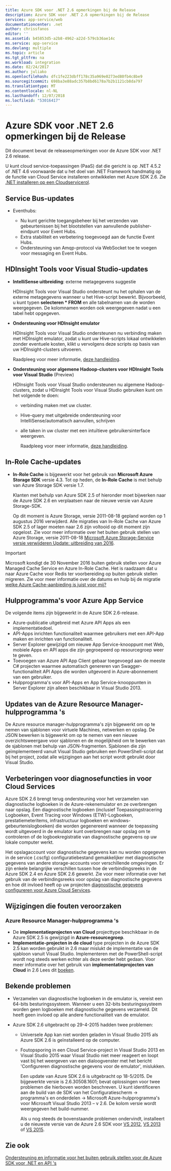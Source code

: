 ```yaml
---
title: Azure SDK voor .NET 2.6 opmerkingen bij de Release
description: Azure SDK voor .NET 2.6 opmerkingen bij de Release
services: app-service/web
documentationcenter: .net
author: chrissfanos
editor: ''
ms.assetid: b45853d5-a2b8-4962-a22d-579cb36ae14c
ms.service: app-service
ms.devlang: multiple
ms.topic: article
ms.tgt_pltfrm: na
ms.workload: integration
ms.date: 02/24/2017
ms.author: juliako
ms.openlocfilehash: dfc1fe223dbff178c35a969e0273ed80fb4c8be9
ms.sourcegitcommit: 698ba3e88adc357b8bd6178a7b2b1121cb8da797
ms.translationtype: MT
ms.contentlocale: nl-NL
ms.lasthandoff: 12/07/2018
ms.locfileid: "53016417"
---
```

# <a name="azure-sdk-for-net-26-release-notes"></a>Azure SDK voor .NET 2.6 opmerkingen bij de Release
Dit document bevat de releaseopmerkingen voor de Azure SDK voor .NET 2.6 release. 

U kunt cloud service-toepassingen (PaaS) dat die gericht is op .NET 4.5.2 of .NET 4.6 voorwaarde dat u het doel van .NET Framework handmatig op de functie van Cloud Service installeren ontwikkelen met Azure SDK 2.6. Zie [.NET installeren op een Cloudservicerol](https://go.microsoft.com/fwlink/?LinkID=309796).

## <a name="service-bus-updates"></a>Service Bus-updates
* Eventhubs: 
  
  * Nu kunt gerichte toegangsbeheer bij het verzenden van gebeurtenissen bij het blootstellen van aanvullende publisher-eindpunt voor Event Hubs.
  * Extra stabiliteit en verbetering toegevoegd aan de functie Event Hubs.
  * Ondersteuning van Amqp-protocol via WebSocket toe te voegen voor messaging en Event Hubs.

## <a name="hdinsight-tools-for-visual-studio-updates"></a>HDInsight Tools voor Visual Studio-updates
* **IntelliSense uitbreiding**: externe metagegevens suggestie
  
    HDInsight Tools voor Visual Studio ondersteunt nu het ophalen van de externe metagegevens wanneer u het Hive-script bewerkt. Bijvoorbeeld, u kunt typen **selecteren * FROM** en alle tabelnamen van de worden weergegeven. De kolomnamen worden ook weergegeven nadat u een tabel hebt opgegeven.
* **Ondersteuning voor HDInsight emulator**
  
    HDInsight Tools voor Visual Studio ondersteunen nu verbinding maken met HDInsight emulator, zodat u kunt uw Hive-scripts lokaal ontwikkelen zonder eventuele kosten, klikt u vervolgens deze scripts op basis van uw HDInsight-clusters uitvoeren. 
  
    Raadpleeg voor meer informatie, [deze handleiding](https://go.microsoft.com/fwlink/?LinkID=529540&clcid=0x409).
* **Ondersteuning voor algemene Hadoop-clusters voor HDInsight Tools voor Visual Studio** (Preview)
  
    HDInsight Tools voor Visual Studio ondersteunen nu algemene Hadoop-clusters, zodat u HDInsight Tools voor Visual Studio gebruiken kunt om het volgende te doen:
  
  * verbinding maken met uw cluster. 
  * Hive-query met uitgebreide ondersteuning voor IntelliSense/automatisch aanvullen, schrijven 
  * alle taken in uw cluster met een intuïtieve gebruikersinterface weergeven. 
    
    Raadpleeg voor meer informatie, [deze handleiding](https://go.microsoft.com/fwlink/?LinkID=529540&clcid=0x409).

## <a name="in-role-cache-updates"></a>In-Role Cache-updates
* **In-Role Cache** is bijgewerkt voor het gebruik van **Microsoft Azure Storage SDK** versie 4.3. Tot op heden, de **In-Role Cache** is met behulp van Azure Storage SDK versie 1.7.
  
    Klanten met behulp van Azure SDK 2.5 of hieronder moet bijwerken naar de Azure SDK 2.6 en verplaatsen naar de nieuwe versie van Azure Storage-SDK. 
  
    Op dit moment is Azure Storage, versie 2011-08-18 gepland worden op 1 augustus 2016 verwijderd. Alle migraties van In-Role Cache van Azure SDK 2.5 of lager moeten naar 2.6 zijn voltooid op dit moment zijn opgelost. Zie voor meer informatie over het buiten gebruik stellen van Azure Storage, versie 2011-08-18 [Microsoft Azure Storage-Service versie verwijderen Update: uitbreiding van 2016](https://blogs.msdn.com/b/windowsazurestorage/archive/2015/10/19/microsoft-azure-storage-service-version-removal-update-extension-to-2016.aspx).

> [!IMPORTANT]
> Microsoft kondigt de 30 November 2016 buiten gebruik stellen voor Azure Managed Cache Service en Azure In-Role Cache. Het is raadzaam dat u naar Azure Cache voor Redis ter voorbereiding op buiten gebruik stellen migreren. Zie voor meer informatie over de datums en hulp bij de migratie [welke Azure Cache-aanbieding is juist voor mij?](../azure-cache-for-redis/cache-faq.md#which-azure-cache-offering-is-right-for-me)
> 
> 

## <a name="azure-app-service-tools"></a>Hulpprogramma's voor Azure App Service
De volgende items zijn bijgewerkt in de Azure SDK 2.6-release.

* Azure-publicatie uitgebreid met Azure API Apps als een implementatiedoel.
* API-Apps inrichten functionaliteit waarmee gebruikers met een API-App maken en inrichten van functionaliteit.
* Server Explorer gewijzigd om nieuwe App Service-knooppunt met Web, mobiele Apps en API apps die zijn gegroepeerd op resourcegroep weer te geven.
* Toevoegen van Azure API App Client gebaar toegevoegd aan de meeste C# projecten waarmee automatisch genereren van Swagger-functionaliteit API Apps die worden uitgevoerd in Azure-abonnement van een gebruiker.
* Hulpprogramma's voor API-Apps en App Service-knooppunten in Server Explorer zijn alleen beschikbaar in Visual Studio 2013. 

## <a name="azure-resource-manager-tools-updates"></a>Updates van de Azure Resource Manager-hulpprogramma 's
De Azure resource manager-hulpprogramma's zijn bijgewerkt om op te nemen van sjablonen voor virtuele Machines, netwerken en opslag. De JSON bewerken is bijgewerkt om op te nemen van een nieuwe overzichtsweergave voor sjablonen en de mogelijkheid om te bewerken van de sjablonen met behulp van JSON-fragmenten. Sjablonen die zijn geïmplementeerd vanuit Visual Studio gebruiken een PowerShell-script dat bij het project, zodat alle wijzigingen aan het script wordt gebruikt door Visual Studio.

## <a name="diagnostics-improvements-for-cloud-services"></a>Verbeteringen voor diagnosefuncties in voor Cloud Services
Azure SDK 2.6 brengt terug ondersteuning voor het verzamelen van diagnostische logboeken in de Azure-rekenemulator en ze overbrengen naar opslag. Een diagnostische logboeken (inclusief Toepassingstracering Logboeken, Event Tracing voor Windows (ETW)-Logboeken, prestatiemeteritems, infrastructuur logboeken en windows-gebeurtenislogboeken) die worden gegenereerd wanneer de toepassing wordt uitgevoerd in de emulator kunt overbrengen naar opslag om te controleren of de logboekregistratie van diagnostische gegevens op uw lokale computer werkt. 

Het opslagaccount voor diagnostische gegevens kan nu worden opgegeven in de service (.cscfg) configuratiebestand gemakkelijker met diagnostische gegevens van andere storage-accounts voor verschillende omgevingen. Er zijn enkele belangrijke verschillen tussen hoe de verbindingsreeks in de Azure SDK 2.4 en Azure SDK 2.6 gewerkt. Zie voor meer informatie over het gebruik van de verbindingsreeks voor opslag van diagnostische gegevens en hoe dit invloed heeft op uw projecten [diagnostische gegevens configureren voor Azure Cloud Services](https://go.microsoft.com/fwlink/?LinkID=532784).

## <a name="breaking-changes"></a>Wijzigingen die fouten veroorzaken
### <a name="azure-resource-manager-tools"></a>Azure Resource Manager-hulpprogramma 's
* De **implementatieprojecten van Cloud** projecttype beschikbaar in de Azure SDK 2.5 is gewijzigd in **Azure-resourcegroep**.
* **Implementatie-projecten in de cloud** type projecten in de Azure SDK 2.5 kan worden gebruikt in 2.6 maar mislukt de implementatie van de sjabloon vanuit Visual Studio. Implementeren met de PowerShell-script wordt nog steeds werken echter als deze eerder hebt gedaan.  Voor meer informatie over het gebruik van **implementatieprojecten van Cloud** in 2.6 Lees dit [boeken](https://go.microsoft.com/fwlink/?LinkID=534086).

## <a name="known-issues"></a>Bekende problemen
* Verzamelen van diagnostische logboeken in de emulator is, vereist een 64-bits besturingssysteem. Wanneer u een 32-bits besturingssysteem worden geen logboeken met diagnostische gegevens verzameld. Dit heeft geen invloed op alle andere functionaliteit van de emulator. 
* Azure SDK 2.6 uitgebracht op 29-4-2015 hadden twee problemen: 
  
  * Universele App kan niet worden geladen in Visual Studio 2015 als Azure SDK 2.6 is geïnstalleerd op de computer.
  * Foutopsporing in een Cloud Service-project in Visual Studio 2013 en Visual Studio 2015 waar Visual Studio niet meer reageert en loopt vast bij het weergeven van een dialoogvenster met het bericht 'Configureren diagnostische gegevens voor de emulator', mislukken.
    
    Een update van Azure SDK 2.6 is uitgebracht op 18-5/2015. De bijgewerkte versie is 2.6.30508.1601; bevat oplossingen voor twee problemen die hierboven worden beschreven. U kunt identificeren aan de build van de SDK van het Configuratiescherm -> programma's en onderdelen -> Microsoft Azure-hulpprogramma's voor Microsoft Visual Studio 2013 – v 2.6. De kolom versie wordt weergegeven het build-nummer.
    
    Als u nog steeds de bovenstaande problemen ondervindt, installeert u de nieuwste versie van de Azure 2.6 SDK voor [VS 2012](https://go.microsoft.com/fwlink/p/?linkid=323511&clcid=0x409), [VS 2013](https://go.microsoft.com/fwlink/p/?linkid=323510&clcid=0x409) of [VS 2015](https://go.microsoft.com/fwlink/?linkid=518003&clcid=0x409).

## <a name="see-also"></a>Zie ook
[Ondersteuning en informatie voor het buiten gebruik stellen voor de Azure SDK voor .NET en API 's](https://msdn.microsoft.com/library/azure/dn479282.aspx/)


